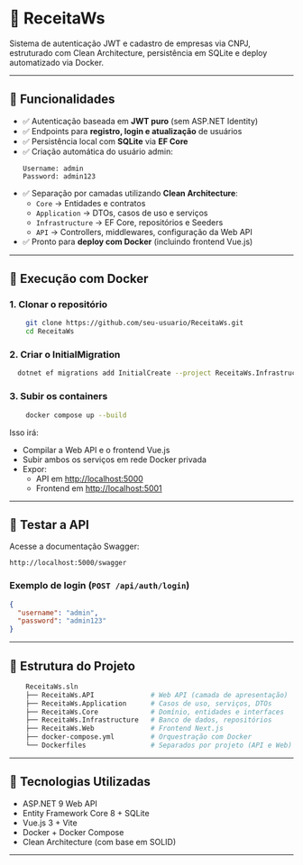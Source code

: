 # 📘 ReceitaWs

Sistema de autenticação JWT e cadastro de empresas via CNPJ, estruturado com Clean Architecture, persistência em SQLite e deploy automatizado via Docker.

---

## 🎯 Funcionalidades

- ✅ Autenticação baseada em **JWT puro** (sem ASP.NET Identity)
- ✅ Endpoints para **registro, login e atualização** de usuários
- ✅ Persistência local com **SQLite** via **EF Core**
- ✅ Criação automática do usuário admin:
  ```plaintext
  Username: admin
  Password: admin123
  ```
- ✅ Separação por camadas utilizando **Clean Architecture**:
    - `Core` → Entidades e contratos
    - `Application` → DTOs, casos de uso e serviços
    - `Infrastructure` → EF Core, repositórios e Seeders
    - `API` → Controllers, middlewares, configuração da Web API
- ✅ Pronto para **deploy com Docker** (incluindo frontend Vue.js)

---

## 🚀 Execução com Docker

### 1. Clonar o repositório

```bash
    git clone https://github.com/seu-usuario/ReceitaWs.git
    cd ReceitaWs
```

### 2. Criar o InitialMigration

```bash
  dotnet ef migrations add InitialCreate --project ReceitaWs.Infrastructure --startup-project ReceitaWs.API
```

### 3. Subir os containers

```bash
    docker compose up --build
```

Isso irá:
- Compilar a Web API e o frontend Vue.js
- Subir ambos os serviços em rede Docker privada
- Expor:
    - API em [http://localhost:5000](http://localhost:5000)
    - Frontend em [http://localhost:5001](http://localhost:5001)

---

## 🧪 Testar a API

Acesse a documentação Swagger:

```
http://localhost:5000/swagger
```

### Exemplo de login (`POST /api/auth/login`)

```json
{
  "username": "admin",
  "password": "admin123"
}
```

---

## 📂 Estrutura do Projeto

```bash
    ReceitaWs.sln
    ├── ReceitaWs.API              # Web API (camada de apresentação)
    ├── ReceitaWs.Application      # Casos de uso, serviços, DTOs
    ├── ReceitaWs.Core             # Domínio, entidades e interfaces
    ├── ReceitaWs.Infrastructure   # Banco de dados, repositórios
    ├── ReceitaWs.Web              # Frontend Next.js
    ├── docker-compose.yml         # Orquestração com Docker
    └── Dockerfiles                # Separados por projeto (API e Web)
```

---

## 📌 Tecnologias Utilizadas

- ASP.NET 9 Web API
- Entity Framework Core 8 + SQLite
- Vue.js 3 + Vite
- Docker + Docker Compose
- Clean Architecture (com base em SOLID)

---

